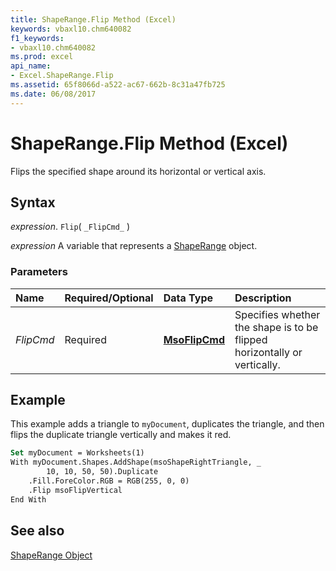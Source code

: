 ```yaml
---
title: ShapeRange.Flip Method (Excel)
keywords: vbaxl10.chm640082
f1_keywords:
- vbaxl10.chm640082
ms.prod: excel
api_name:
- Excel.ShapeRange.Flip
ms.assetid: 65f8066d-a522-ac67-662b-8c31a47fb725
ms.date: 06/08/2017
---
```



# ShapeRange.Flip Method (Excel)

Flips the specified shape around its horizontal or vertical axis.


## Syntax

 _expression_. `Flip`( `_FlipCmd_` )

 _expression_ A variable that represents a [ShapeRange](./Excel.ShapeRange.md) object.


### Parameters



|**Name**|**Required/Optional**|**Data Type**|**Description**|
|:-----|:-----|:-----|:-----|
| _FlipCmd_|Required| **[MsoFlipCmd](http://msdn.microsoft.com/library/8ca14f82-eaf6-754f-7a71-7b017dcfa230%28Office.15%29.aspx)**|Specifies whether the shape is to be flipped horizontally or vertically.|

## Example

This example adds a triangle to  `myDocument`, duplicates the triangle, and then flips the duplicate triangle vertically and makes it red.


```vb
Set myDocument = Worksheets(1) 
With myDocument.Shapes.AddShape(msoShapeRightTriangle, _ 
        10, 10, 50, 50).Duplicate 
    .Fill.ForeColor.RGB = RGB(255, 0, 0) 
    .Flip msoFlipVertical 
End With
```


## See also


[ShapeRange Object](Excel.ShapeRange.md)


